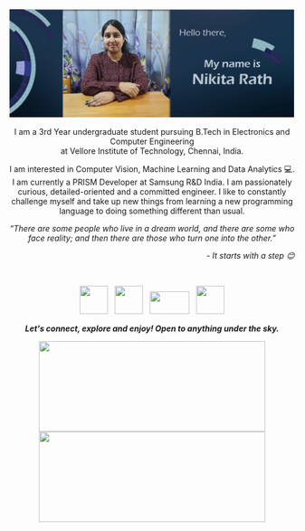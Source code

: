 <img src="https://github.com/nikita9604/nikita9604/blob/master/image.PNG">

<p align = "center">
I am a 3rd Year undergraduate student pursuing B.Tech in Electronics and Computer Engineering<br>at Vellore Institute of Technology, Chennai, India.
</p>
<p align = "center">
I am interested in Computer Vision, Machine Learning and Data Analytics 💻. I am currently a PRISM Developer at Samsung R&D India. 
I am passionately curious, detailed-oriented and a committed engineer. I like to constantly challenge myself and take up new things from learning a new programming language to doing something different than usual.
</p>
<p align = "center">
<I>“There are some people who live in a dream world, and there are some who face reality; and then there are those who turn one into the other.”</I> 
  <p align = "right"><I> - It starts with a step 😊 </I><p>
</p>


<br>

<p align="center">
<a href="https://github.com/nikita9604"><img src="https://image.flaticon.com/icons/png/512/25/25231.png" width="50" height="50"></a>&nbsp;&nbsp;&nbsp;<a href="https://www.linkedin.com/in/nikita-rath/"><img src="https://upload.wikimedia.org/wikipedia/commons/thumb/e/e9/Linkedin_icon.svg/768px-Linkedin_icon.svg.png" width="50" height="50"></a>&nbsp;&nbsp;&nbsp;<a href="https://www.youtube.com/c/NIKITARATH"><img src="https://img.favpng.com/0/5/6/youtube-logo-png-favpng-9aSw7LevnfxZKMvi1vS7BATkQ.jpg" width="70" height="40"></a>&nbsp;&nbsp;&nbsp;<a href="https://www.hackerrank.com/nikitarath01"><img src="https://encrypted-tbn0.gstatic.com/images?q=tbn:ANd9GcQTs_9spKDSzFxD2qV3HIQUgIeRJepVXdx0sw&usqp=CAU" width="50" height="50"></a>
</p>

<p align = "center">
  <I><B>Let's connect, explore and enjoy! Open to anything under the sky.</B></I>
</p>

<p align = "center">
<img align="center" height="160" width="400" src="https://github-readme-stats.vercel.app/api?username=nikita9604&theme=nightowl&show_icons=true" />
<img align="center" height="160" width="400" src="https://github-readme-stats.vercel.app/api/top-langs/?username=nikita9604&layout=compact" />
</p>

